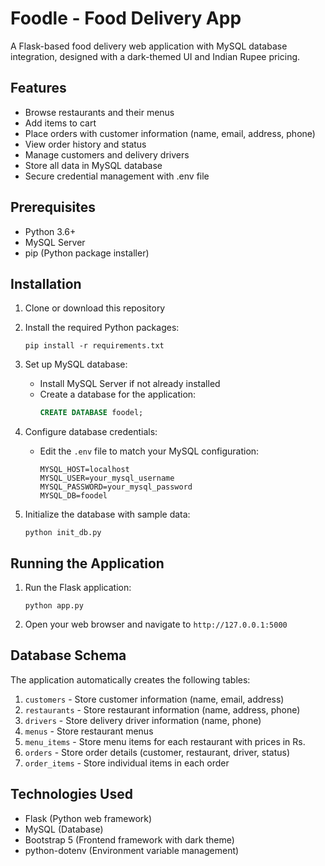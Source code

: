# Foodle - Food Delivery App

A Flask-based food delivery web application with MySQL database integration, designed with a dark-themed UI and Indian Rupee pricing.

## Features

- Browse restaurants and their menus
- Add items to cart
- Place orders with customer information (name, email, address, phone)
- View order history and status
- Manage customers and delivery drivers
- Store all data in MySQL database
- Secure credential management with .env file

## Prerequisites

- Python 3.6+
- MySQL Server
- pip (Python package installer)

## Installation

1. Clone or download this repository

2. Install the required Python packages:
   ```
   pip install -r requirements.txt
   ```

3. Set up MySQL database:
   - Install MySQL Server if not already installed
   - Create a database for the application:
     ```sql
     CREATE DATABASE foodel;
     ```

4. Configure database credentials:
   - Edit the `.env` file to match your MySQL configuration:
     ```
     MYSQL_HOST=localhost
     MYSQL_USER=your_mysql_username
     MYSQL_PASSWORD=your_mysql_password
     MYSQL_DB=foodel
     ```

5. Initialize the database with sample data:
   ```
   python init_db.py
   ```

## Running the Application

1. Run the Flask application:
   ```
   python app.py
   ```

2. Open your web browser and navigate to `http://127.0.0.1:5000`

## Database Schema

The application automatically creates the following tables:

1. `customers` - Store customer information (name, email, address)
2. `restaurants` - Store restaurant information (name, address, phone)
3. `drivers` - Store delivery driver information (name, phone)
4. `menus` - Store restaurant menus
5. `menu_items` - Store menu items for each restaurant with prices in Rs.
6. `orders` - Store order details (customer, restaurant, driver, status)
7. `order_items` - Store individual items in each order



## Technologies Used

- Flask (Python web framework)
- MySQL (Database)
- Bootstrap 5 (Frontend framework with dark theme)
- python-dotenv (Environment variable management)
